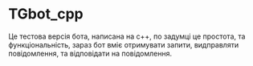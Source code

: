 #  TGbot_cpp

Це тестова версія бота, написана на с++, по задумці це простота, та функціональність, зараз бот вміє отримувати запити, видправляти повідомлення, та відповідати на повідомлення.
